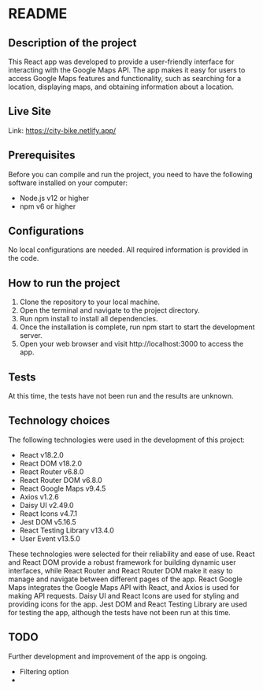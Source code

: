 # README

## Description of the project
This React app was developed to provide a user-friendly interface for interacting with the Google Maps API. The app makes it easy for users to access Google Maps features and functionality, such as searching for a location, displaying maps, and obtaining information about a location.

## Live Site
Link: https://city-bike.netlify.app/

## Prerequisites
Before you can compile and run the project, you need to have the following software installed on your computer:
- Node.js v12 or higher
- npm v6 or higher

## Configurations
No local configurations are needed. All required information is provided in the code.

## How to run the project
1.	Clone the repository to your local machine.
2.	Open the terminal and navigate to the project directory.
3.	Run npm install to install all dependencies.
4.	Once the installation is complete, run npm start to start the development server.
5.	Open your web browser and visit http://localhost:3000 to access the app.

## Tests
At this time, the tests have not been run and the results are unknown.

## Technology choices
The following technologies were used in the development of this project:
- React v18.2.0
- React DOM v18.2.0
- React Router v6.8.0
- React Router DOM v6.8.0
- React Google Maps v9.4.5
- Axios v1.2.6
- Daisy UI v2.49.0
- React Icons v4.7.1
- Jest DOM v5.16.5
- React Testing Library v13.4.0
- User Event v13.5.0

These technologies were selected for their reliability and ease of use. React and React DOM provide a robust framework for building dynamic user interfaces, while React Router and React Router DOM make it easy to manage and navigate between different pages of the app. React Google Maps integrates the Google Maps API with React, and Axios is used for making API requests. Daisy UI and React Icons are used for styling and providing icons for the app. Jest DOM and React Testing Library are used for testing the app, although the tests have not been run at this time.

## TODO
Further development and improvement of the app is ongoing.
- Filtering option
- 
